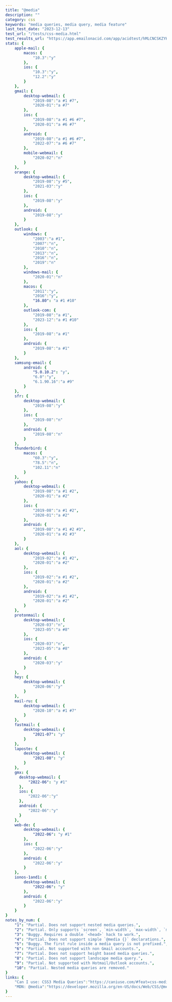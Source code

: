 ```yaml
---
title: "@media"
description: ""
category: css
keywords: "media queries, media query, media feature"
last_test_date: "2023-12-13"
test_url: "/tests/css-media.html"
test_results_url: "https://app.emailonacid.com/app/acidtest/hMLCNCSKZYHkLgLOpIWltlnYjtagbNsrwzMxalc2VbghN/list"
stats: {
    apple-mail: {
        macos: {
            "10.3":"y"
        },
        ios: {
            "10.3":"y",
            "12.2":"y"
        }
    },
    gmail: {
        desktop-webmail: {
            "2019-08":"a #1 #7",
            "2020-01":"a #7"
        },
        ios: {
            "2019-08":"a #1 #6 #7",
            "2020-01":"a #6 #7"
        },
        android: {
            "2019-08":"a #1 #6 #7",
            "2022-07":"a #6 #7"
        },
        mobile-webmail: {
            "2020-02":"n"
        }
    },
    orange: {
        desktop-webmail: {
            "2019-08":"y #5",
            "2021-03":"y"
        },
        ios: {
            "2019-08":"y"
        },
        android: {
            "2019-08":"y"
        }
    },
    outlook: {
        windows: {
            "2003":"a #1",
            "2007":"n",
            "2010":"n",
            "2013":"n",
            "2016":"n",
            "2019":"n"
        },
        windows-mail: {
            "2020-01":"n"
        },
        macos: {
            "2011":"y",
            "2016":"y",
            "16.80": "a #1 #10"
        },
        outlook-com: {
            "2019-08":"a #1",
            "2023-12":"a #1 #10"
        },
        ios: {
            "2019-08":"a #1"
        },
        android: {
            "2019-08":"a #1"
        }
    },
    samsung-email: {
        android: {
            "5.0.10.2": "y",
            "6.0":"y",
            "6.1.90.16":"a #9"
        }
    },
    sfr: {
        desktop-webmail: {
            "2019-08":"y"
        },
        ios: {
            "2019-08":"n"
        },
        android: {
            "2019-08":"n"
        }
    },
    thunderbird: {
        macos: {
            "60.3":"y",
            "78.5":"n",
			"102.11":"n"
        }
    },
    yahoo: {
        desktop-webmail: {
            "2019-08":"a #1 #2",
            "2020-01":"a #2"
        },
        ios: {
            "2019-08":"a #1 #2",
            "2020-01":"a #2"
        },
        android: {
            "2019-08":"a #1 #2 #3",
            "2020-01":"a #2 #3"
        }
    },
    aol: {
        desktop-webmail: {
            "2019-02":"a #1 #2",
            "2020-01":"a #2"
        },
        ios: {
            "2019-02":"a #1 #2",
            "2020-01":"a #2"
        },
        android: {
            "2019-02":"a #1 #2",
            "2020-01":"a #2"
        }
    },
    protonmail: {
        desktop-webmail: {
            "2020-03":"n",
			"2023-05":"a #8"
        },
        ios: {
            "2020-03":"n",
			"2023-05":"a #8"
        },
        android: {
            "2020-03":"y"
        }
    },
    hey: {
        desktop-webmail: {
            "2020-06":"y"
        }
    },
    mail-ru: {
        desktop-webmail: {
            "2020-10":"a #1 #7"
        }
    },
    fastmail: {
        desktop-webmail: {
            "2021-07": "y"
        }
    },
    laposte: {
        desktop-webmail: {
            "2021-08": "y"
        }
    },
    gmx: {
      desktop-webmail: {
          "2022-06": "y #1"
      },
      ios: {
          "2022-06":"y"
      },
      android: {
          "2022-06":"y"
      }
	},
	web-de: {
		desktop-webmail: {
			"2022-06": "y #1"
		},
		ios: {
			"2022-06":"y"
		},
		android: {
			"2022-06":"y"
		}
	},
	ionos-1and1: {
		desktop-webmail: {
			"2022-06": "y"
		},
		android: {
			"2022-06":"y"
		}
	}
}
notes_by_num: {
    "1": "Partial. Does not support nested media queries.",
    "2": "Partial. Only supports `screen`, `min-width`, `max-width`, `min-height` and `max-height` based media queries.",
    "3": "Buggy. Requires a double `<head>` hack to work.",
    "4": "Partial. Does not support simple `@media {}` declarations.",
    "5": "Buggy. The first rule inside a media query is not prefixed.",
    "6": "Partial. Not supported with non Gmail accounts.",
    "7": "Partial. Does not support height based media queries.",
    "8": "Partial. Does not support landscape media query.",
	"9": "Partial. Not supported with Hotmail/Outlook accounts.",
    "10": "Partial. Nested media queries are removed."
}
links: {
    "Can I use: CSS3 Media Queries":"https://caniuse.com/#feat=css-mediaqueries",
    "MDN: @media":"https://developer.mozilla.org/en-US/docs/Web/CSS/@media"
}
---
```

